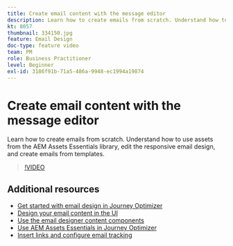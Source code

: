 ```yaml
---
title: Create email content with the message editor
description: Learn how to create emails from scratch. Understand how to use assets from the AEM Assets Essentials library, edit the responsive email design, and create emails from templates.
kt: 8057
thumbnail: 334150.jpg
feature: Email Design
doc-type: feature video
team: PM
role: Business Practitioner
level: Beginner
exl-id: 3186f91b-71a5-486a-9948-ec1994a19874
---
```

# Create email content with the message editor 

Learn how to create emails from scratch. Understand how to use assets from the AEM Assets Essentials library, edit the responsive email design, and create emails from templates. 

>[!VIDEO](https://video.tv.adobe.com/v/334150?quality=12)

## Additional resources

* [Get started with email design in Journey Optimizer](https://experienceleague.adobe.com/docs/journey-optimizer/using/create-messages/email-designer/design-emails.html)
* [Design your email content in the UI](https://experienceleague.adobe.com/docs/journey-optimizer/using/create-messages/email-designer/create-email-content.html)
* [Use the email designer content components](https://experienceleague.adobe.com/docs/journey-optimizer/using/create-messages/email-designer/content-components.html)
* [Use AEM Assets Essentials in Journey Optimizer](https://experienceleague.adobe.com/docs/journey-optimizer/using/create-messages/assets-essentials.html)
* [Insert links and configure email tracking](https://experienceleague.adobe.com/docs/journey-optimizer/using/reporting/message-tracking.html)
